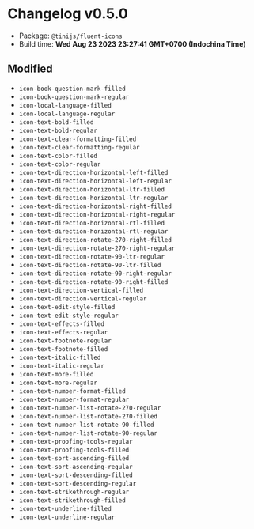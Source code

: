 # Changelog v0.5.0

- Package: `@tinijs/fluent-icons`
- Build time: **Wed Aug 23 2023 23:27:41 GMT+0700 (Indochina Time)**

## Modified
- `icon-book-question-mark-filled`
- `icon-book-question-mark-regular`
- `icon-local-language-filled`
- `icon-local-language-regular`
- `icon-text-bold-filled`
- `icon-text-bold-regular`
- `icon-text-clear-formatting-filled`
- `icon-text-clear-formatting-regular`
- `icon-text-color-filled`
- `icon-text-color-regular`
- `icon-text-direction-horizontal-left-filled`
- `icon-text-direction-horizontal-left-regular`
- `icon-text-direction-horizontal-ltr-filled`
- `icon-text-direction-horizontal-ltr-regular`
- `icon-text-direction-horizontal-right-filled`
- `icon-text-direction-horizontal-right-regular`
- `icon-text-direction-horizontal-rtl-filled`
- `icon-text-direction-horizontal-rtl-regular`
- `icon-text-direction-rotate-270-right-filled`
- `icon-text-direction-rotate-270-right-regular`
- `icon-text-direction-rotate-90-ltr-regular`
- `icon-text-direction-rotate-90-ltr-filled`
- `icon-text-direction-rotate-90-right-regular`
- `icon-text-direction-rotate-90-right-filled`
- `icon-text-direction-vertical-filled`
- `icon-text-direction-vertical-regular`
- `icon-text-edit-style-filled`
- `icon-text-edit-style-regular`
- `icon-text-effects-filled`
- `icon-text-effects-regular`
- `icon-text-footnote-regular`
- `icon-text-footnote-filled`
- `icon-text-italic-filled`
- `icon-text-italic-regular`
- `icon-text-more-filled`
- `icon-text-more-regular`
- `icon-text-number-format-filled`
- `icon-text-number-format-regular`
- `icon-text-number-list-rotate-270-regular`
- `icon-text-number-list-rotate-270-filled`
- `icon-text-number-list-rotate-90-filled`
- `icon-text-number-list-rotate-90-regular`
- `icon-text-proofing-tools-regular`
- `icon-text-proofing-tools-filled`
- `icon-text-sort-ascending-filled`
- `icon-text-sort-ascending-regular`
- `icon-text-sort-descending-filled`
- `icon-text-sort-descending-regular`
- `icon-text-strikethrough-regular`
- `icon-text-strikethrough-filled`
- `icon-text-underline-filled`
- `icon-text-underline-regular`


